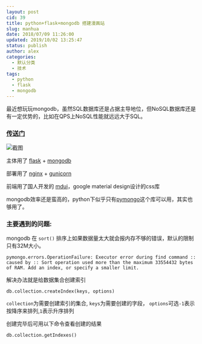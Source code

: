 ```yaml
---
layout: post
cid: 39
title: python+flask+mongodb 搭建漫画站
slug: manhua
date: 2018/07/09 11:26:00
updated: 2019/10/02 13:25:47
status: publish
author: alex
categories: 
  - 默认分类
  - 技术
tags: 
  - python
  - flask
  - mongodb
---
```



最近想玩玩mongodb，虽然SQL数据库还是占据主导地位，但NoSQL数据库还是有一定优势的，比如在QPS上NoSQL性能就远远大于SQL。

### [传送门][1] ###

![截图][8]

主体用了 [flask][2] + [mongodb][3]

部署用了 [nginx][4] + [gunicorn][5]

前端用了国人开发的 [mdui][6]，google material design设计的css库

mongodb效率还是蛮高的，python下似乎只有[pymongo][7]这个库可以用，其实也够用了。

### 主要遇到的问题: ###
mongodb 在 `sort()` 排序上如果数据量太大就会报内存不够的错误，默认的限制只有32M大小。

    pymongo.errors.OperationFailure: Executor error during find command :: caused by :: Sort operation used more than the maximum 33554432 bytes of RAM. Add an index, or specify a smaller limit.

解决办法就是给数据集合创建索引

    db.collection.createIndex(keys, options)

`collection`为需要创建索引的集合, `keys`为需要创建的字段， `options`可选`-1`表示按降序来排列,`1`表示升序排列

创建完毕后可用以下命令查看创建的结果

    db.collection.getIndexes()


  [1]: https://www.kumaodm.com
  [2]: http://flask.pocoo.org/
  [3]: https://www.mongodb.com/
  [4]: http://nginx.org/
  [5]: http://gunicorn.org/
  [6]: https://www.mdui.org/
  [7]: http://api.mongodb.com/python/current/
  [8]: https://i.loli.net/2019/10/02/36mEjqosC7GOUT9.jpg